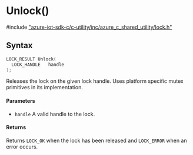 # Unlock()

\#include ["azure-iot-sdk-c/c-utility/inc/azure_c_shared_utility/lock.h"](../iot-c-ref-lock-h.md)  

## Syntax

```C
LOCK_RESULT Unlock(
  LOCK_HANDLE	handle
);

```

Releases the lock on the given lock handle. Uses platform specific mutex primitives in its implementation.

#### Parameters
* `handle` A valid handle to the lock.

#### Returns
Returns `LOCK_OK` when the lock has been released and `LOCK_ERROR` when an error occurs.

